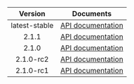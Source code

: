 | Version | Documents |
|:---:|---|
| latest-stable | [API documentation](latest-stable) |
| 2.1.1 | [API documentation](2.1.1) |
| 2.1.0 | [API documentation](2.1.0) |
| 2.1.0-rc2 | [API documentation](2.1.0-rc2) |
| 2.1.0-rc1 | [API documentation](2.1.0-rc1) |
